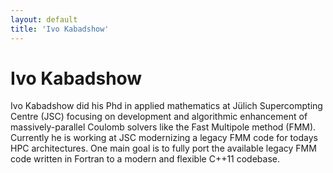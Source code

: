 ```yaml
---
layout: default
title: 'Ivo Kabadshow'
---
```


# Ivo Kabadshow

Ivo Kabadshow did his Phd in applied mathematics at Jülich Supercompting Centre (JSC) focusing on
development and algorithmic enhancement of massively-parallel Coulomb solvers like the Fast Multipole method
(FMM). Currently he is working at JSC modernizing a legacy FMM code for todays HPC architectures. One main
goal is to fully port the available legacy FMM code written in Fortran to a modern and flexible C++11 codebase.
